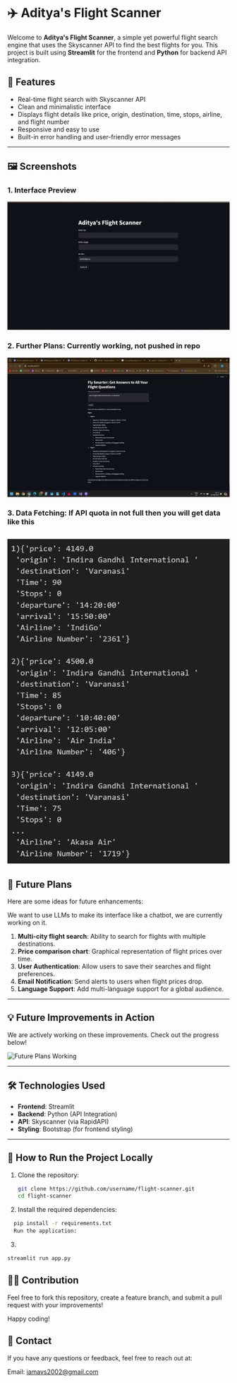 # ✈️ Aditya's Flight Scanner

Welcome to **Aditya's Flight Scanner**, a simple yet powerful flight search engine that uses the Skyscanner API to find the best flights for you. This project is built using **Streamlit** for the frontend and **Python** for backend API integration.

## 🎯 Features

- Real-time flight search with Skyscanner API
- Clean and minimalistic interface
- Displays flight details like price, origin, destination, time, stops, airline, and flight number
- Responsive and easy to use
- Built-in error handling and user-friendly error messages

---

## 🖼️ Screenshots

### 1. **Interface Preview**
![Interface](./Images/Main.png) <!-- Add link to interface screenshot -->

### 2. **Further Plans: Currently working, not pushed in repo**
![Further Plans](./Images/GenAi.jpg) <!-- Add link to further plans/improvements screenshot -->


### 3. **Data Fetching: If API quota in not full then you will get data like this**
![Interface](./Data.png)
---


## 🚀 Future Plans

Here are some ideas for future enhancements:

We want to use LLMs to make its interface like a chatbot, we are currently working on it.
1. **Multi-city flight search**: Ability to search for flights with multiple destinations.
2. **Price comparison chart**: Graphical representation of flight prices over time.
3. **User Authentication**: Allow users to save their searches and flight preferences.
4. **Email Notification**: Send alerts to users when flight prices drop.
5. **Language Support**: Add multi-language support for a global audience.

---

## 💡 Future Improvements in Action

We are actively working on these improvements. Check out the progress below!

![Future Plans Working](link_to_future_plans_working_gif) <!-- Add link to future improvements working GIF -->

---

## 🛠️ Technologies Used

- **Frontend**: Streamlit
- **Backend**: Python (API Integration)
- **API**: Skyscanner (via RapidAPI)
- **Styling**: Bootstrap (for frontend styling)

---

## 🎯 How to Run the Project Locally

1. Clone the repository:
   ```bash
   git clone https://github.com/username/flight-scanner.git
   cd flight-scanner
   ```
2. Install the required dependencies:

```bash
  pip install -r requirements.txt
  Run the application:
```
3. 
```bash
streamlit run app.py
```


## 🧑‍💻 Contribution
Feel free to fork this repository, create a feature branch, and submit a pull request with your improvements!

Happy coding!

## 🌟 Contact
If you have any questions or feedback, feel free to reach out at:

Email: iamavs2002@gmail.com

